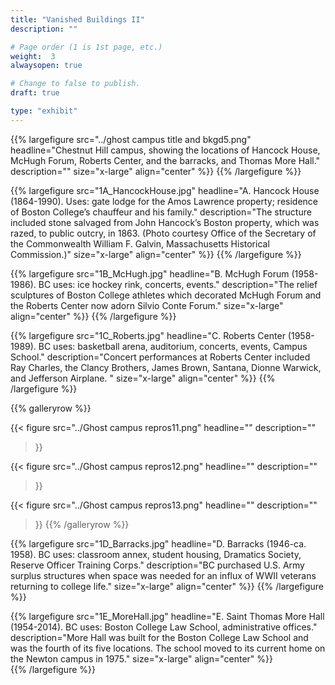 ```yaml
---
title: "Vanished Buildings II"
description: ""

# Page order (1 is 1st page, etc.)
weight:  3
alwaysopen: true

# Change to false to publish.
draft: true

type: "exhibit"
---
```


{{% largefigure src="../ghost campus title and bkgd5.png"
                headline="Chestnut Hill campus, showing the locations of Hancock House, McHugh Forum, Roberts Center, and the barracks, and Thomas More Hall."
                description=""
                size="x-large" align="center" %}}
{{% /largefigure %}}

{{% largefigure src="1A_HancockHouse.jpg"
                headline="A. Hancock House (1864-1990). Uses: gate lodge for the Amos Lawrence property; residence of Boston College’s chauffeur and his family."
                description="The structure included stone salvaged from John Hancock’s Boston property, which was razed, to public outcry, in 1863. (Photo courtesy Office of the Secretary of the Commonwealth William F. Galvin, Massachusetts Historical Commission.)" 
                size="x-large" align="center" %}}
{{% /largefigure %}}

{{% largefigure src="1B_McHugh.jpg"
                headline="B. McHugh Forum (1958-1986). BC uses: ice hockey rink, concerts, events."
                description="The relief sculptures of Boston College athletes which decorated McHugh Forum and the Roberts Center now adorn Silvio Conte Forum." 
                size="x-large" align="center" %}}
{{% /largefigure %}}

{{% largefigure src="1C_Roberts.jpg"
                headline="C. Roberts Center (1958-1989). BC uses: basketball arena, auditorium, concerts, events, Campus School."
                description="Concert performances at Roberts Center included Ray Charles, the Clancy Brothers, James Brown, Santana, Dionne Warwick, and Jefferson Airplane. " 
                size="x-large" align="center" %}}
{{% /largefigure %}}

{{% galleryrow %}}

{{< figure src="../Ghost campus repros11.png"
           headline=""
           description=""
>}}

{{< figure src="../Ghost campus repros12.png"
           headline=""
           description=""
>}}

{{< figure src="../Ghost campus repros13.png"
           headline=""
           description=""
>}}
{{% /galleryrow %}}

{{% largefigure src="1D_Barracks.jpg"
                headline="D. Barracks (1946-ca. 1958). BC uses: classroom annex, student housing, Dramatics Society, Reserve Officer Training Corps."
                description="BC purchased U.S. Army surplus structures when space was needed for an influx of WWII veterans returning to college life." 
               size="x-large" align="center" %}}
{{% /largefigure %}}

{{% largefigure src="1E_MoreHall.jpg"
                headline="E. Saint Thomas More Hall (1954-2014). BC uses: Boston College Law School, administrative offices."
                description="More Hall was built for the Boston College Law School and was the fourth of its five locations. The school moved to its current home on the Newton campus in 1975." 
                size="x-large" align="center" %}}				
{{% /largefigure %}}



